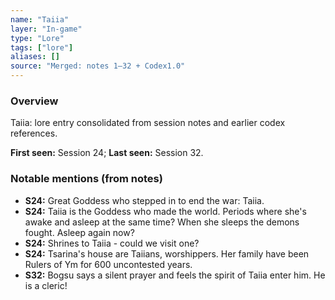 ```yaml
---
name: "Taiia"
layer: "In-game"
type: "Lore"
tags: ["lore"]
aliases: []
source: "Merged: notes 1–32 + Codex1.0"
---
```

### Overview
Taiia: lore entry consolidated from session notes and earlier codex references.

**First seen:** Session 24; **Last seen:** Session 32.

### Notable mentions (from notes)
- **S24:** Great Goddess who stepped in to end the war: Taiia.
- **S24:** Taiia is the Goddess who made the world. Periods where she's awake and asleep at the same time? When she sleeps the demons fought. Asleep again now?
- **S24:** Shrines to Taiia - could we visit one?
- **S24:** Tsarina's house are Taiians, worshippers. Her family have been Rulers of Ym for 600 uncontested years.
- **S32:** Bogsu says a silent prayer and feels the spirit of Taiia enter him. He is a cleric!
